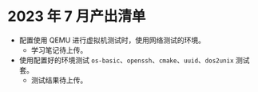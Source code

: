 # 2023 年 7 月产出清单

- 配置使用 QEMU 进行虚拟机测试时，使用网络测试的环境。
  - 学习笔记待上传。
- 使用配置好的环境测试 `os-basic`、`openssh`、`cmake`、`uuid`、`dos2unix` 测试套。
  - 测试结果待上传。
